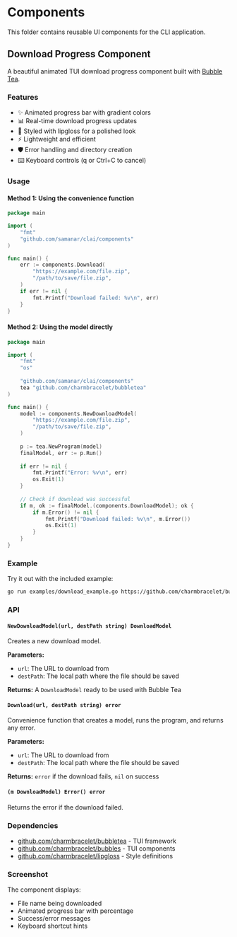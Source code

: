 # Components

This folder contains reusable UI components for the CLI application.

## Download Progress Component

A beautiful animated TUI download progress component built with [Bubble Tea](https://github.com/charmbracelet/bubbletea).

### Features

- ✨ Animated progress bar with gradient colors
- 📊 Real-time download progress updates
- 🎨 Styled with lipgloss for a polished look
- ⚡ Lightweight and efficient
- 🛡️ Error handling and directory creation
- ⌨️ Keyboard controls (q or Ctrl+C to cancel)

### Usage

#### Method 1: Using the convenience function

```go
package main

import (
    "fmt"
    "github.com/samanar/clai/components"
)

func main() {
    err := components.Download(
        "https://example.com/file.zip",
        "/path/to/save/file.zip",
    )
    if err != nil {
        fmt.Printf("Download failed: %v\n", err)
    }
}
```

#### Method 2: Using the model directly

```go
package main

import (
    "fmt"
    "os"
    
    "github.com/samanar/clai/components"
    tea "github.com/charmbracelet/bubbletea"
)

func main() {
    model := components.NewDownloadModel(
        "https://example.com/file.zip",
        "/path/to/save/file.zip",
    )
    
    p := tea.NewProgram(model)
    finalModel, err := p.Run()
    
    if err != nil {
        fmt.Printf("Error: %v\n", err)
        os.Exit(1)
    }
    
    // Check if download was successful
    if m, ok := finalModel.(components.DownloadModel); ok {
        if m.Error() != nil {
            fmt.Printf("Download failed: %v\n", m.Error())
            os.Exit(1)
        }
    }
}
```

### Example

Try it out with the included example:

```bash
go run examples/download_example.go https://github.com/charmbracelet/bubbletea/archive/refs/tags/v1.3.10.tar.gz /tmp/bubbletea.tar.gz
```

### API

#### `NewDownloadModel(url, destPath string) DownloadModel`

Creates a new download model.

**Parameters:**
- `url`: The URL to download from
- `destPath`: The local path where the file should be saved

**Returns:** A `DownloadModel` ready to be used with Bubble Tea

#### `Download(url, destPath string) error`

Convenience function that creates a model, runs the program, and returns any error.

**Parameters:**
- `url`: The URL to download from
- `destPath`: The local path where the file should be saved

**Returns:** `error` if the download fails, `nil` on success

#### `(m DownloadModel) Error() error`

Returns the error if the download failed.

### Dependencies

- [github.com/charmbracelet/bubbletea](https://github.com/charmbracelet/bubbletea) - TUI framework
- [github.com/charmbracelet/bubbles](https://github.com/charmbracelet/bubbles) - TUI components
- [github.com/charmbracelet/lipgloss](https://github.com/charmbracelet/lipgloss) - Style definitions

### Screenshot

The component displays:
- File name being downloaded
- Animated progress bar with percentage
- Success/error messages
- Keyboard shortcut hints
